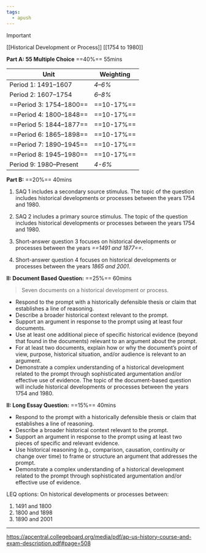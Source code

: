 ```yaml
---
tags:
  - apush
---
```

> [!IMPORTANT]
> [[Historical Development or Process]]
> [[1754 to 1980]]

**Part A: 55 Multiple Choice**  ==40%== 55mins

| Unit                   | Weighting  |
| ---------------------- | ---------- |
| Period 1: 1491–1607    | *4–6%*     |
| Period 2: 1607–1754    | *6–8%*     |
| ==Period 3: 1754–1800==    | ==10-17%== |
| ==Period 4: 1800–1848==    | ==10-17%== |
| ==Period 5: 1844–1877==    | ==10-17%== |
| ==Period 6: 1865–1898==    | ==10-17%== |
| ==Period 7: 1890–1945==    | ==10-17%== |
| ==Period 8: 1945–1980==    | ==10-17%== |
| Period 9: 1980–Present | *4-6%*     |

**Part B:**  ==20%== 40mins
1. SAQ 1 includes a secondary source stimulus. The topic of the question includes historical developments or processes between the years 1754 and 1980.
2. SAQ 2 includes a primary source stimulus. The topic of the question includes historical developments or processes between the years 1754 and 1980.

3. Short-answer question 3 focuses on historical developments or processes between the years *==1491 and 1877==*.
4. Short-answer question 4 focuses on historical developments or processes between the years *1865 and 2001*.

**II: Document Based Question:**  ==25%== 60mins
> Seven documents on a historical development or process.
- Respond to the prompt with a historically defensible thesis or claim that establishes a line of reasoning.
- Describe a broader historical context relevant to the prompt.
- Support an argument in response to the prompt using at least four documents.
- Use at least one additional piece of specific historical evidence (beyond that found in the documents) relevant to an argument about the prompt.
- For at least two documents, explain how or why the document’s point of view, purpose, historical situation, and/or audience is relevant to an argument.
- Demonstrate a complex understanding of a historical development related to the prompt through sophisticated argumentation and/or effective use of evidence.
The topic of the document-based question will include historical developments or processes between the years 1754 and 1980.

**II: Long Essay Question:**  ==15%== 40mins
 - Respond to the prompt with a historically defensible thesis or claim that establishes a line of reasoning.
- Describe a broader historical context relevant to the prompt.
- Support an argument in response to the prompt using at least two pieces of specific and relevant evidence.
- Use historical reasoning (e.g., comparison, causation, continuity or change over time) to frame or structure an argument that addresses the prompt.
- Demonstrate a complex understanding of a historical development related to the prompt through sophisticated argumentation and/or effective use of evidence.

LEQ options: On historical developments or processes between:
1. 1491 and 1800
2. 1800 and 1898
3. 1890 and 2001

---
https://apcentral.collegeboard.org/media/pdf/ap-us-history-course-and-exam-description.pdf#page=508